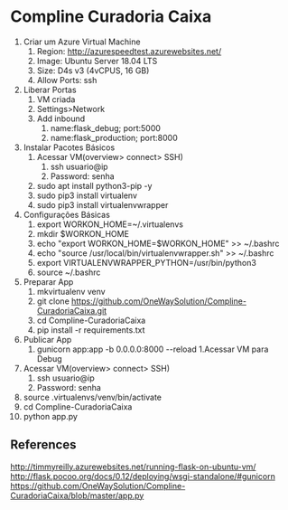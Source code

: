 # Compline Curadoria Caixa

1. Criar um Azure Virtual Machine
   1. Region: http://azurespeedtest.azurewebsites.net/
   1. Image: Ubuntu Server 18.04 LTS
   1. Size: D4s v3 (4vCPUS, 16 GB)
   1. Allow Ports: ssh
1. Liberar Portas
   1. VM criada
   1. Settings>Network
   1. Add inbound
      1. name:flask_debug; port:5000
      1. name:flask_production; port:8000
1. Instalar Pacotes Básicos
   1. Acessar VM(overview> connect> SSH)
      1. ssh usuario@ip
      1. Password: senha
   1. sudo apt install python3-pip -y
   1. sudo pip3 install virtualenv
   1. sudo pip3 install virtualenvwrapper
1. Configurações Básicas
   1. export WORKON_HOME=~/.virtualenvs
   1. mkdir $WORKON_HOME
   1. echo "export WORKON_HOME=$WORKON_HOME" >> ~/.bashrc
   1. echo "source /usr/local/bin/virtualenvwrapper.sh" >> ~/.bashrc
   1. export VIRTUALENVWRAPPER_PYTHON=/usr/bin/python3
   1. source ~/.bashrc
1. Preparar App
   1. mkvirtualenv venv
   1. git clone https://github.com/OneWaySolution/Compline-CuradoriaCaixa.git
   1. cd Compline-CuradoriaCaixa
   1. pip install -r requirements.txt
1. Publicar App
   1. gunicorn app:app -b 0.0.0.0:8000 --reload
1.Acessar VM para Debug
  1. Acessar VM(overview> connect> SSH)
     1. ssh usuario@ip
     1. Password: senha
  1. source .virtualenvs/venv/bin/activate
  1. cd Compline-CuradoriaCaixa
  1. python app.py


References
----

http://timmyreilly.azurewebsites.net/running-flask-on-ubuntu-vm/
http://flask.pocoo.org/docs/0.12/deploying/wsgi-standalone/#gunicorn
https://github.com/OneWaySolution/Compline-CuradoriaCaixa/blob/master/app.py
